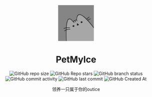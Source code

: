 <div align="center">

<img src="res/logo.png" height="114px">

# PetMyIce
![GitHub repo size](https://img.shields.io/github/repo-size/Meltide/PetMyIce)
![GitHub Repo stars](https://img.shields.io/github/stars/Meltide/PetMyIce?style=flat)
![GitHub branch status](https://img.shields.io/github/checks-status/Meltide/PetMyIce/main)
![GitHub commit activity](https://img.shields.io/github/commit-activity/t/Meltide/PetMyIce)
![GitHub last commit](https://img.shields.io/github/last-commit/Meltide/PetMyIce)
![GitHub Created At](https://img.shields.io/github/created-at/Meltide/PetMyIce) 

领养一只属于你的outice

</div>